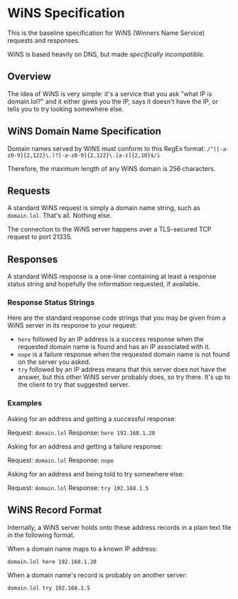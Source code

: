 # WiNS Specification

This is the baseline specification for WiNS (Winners Name Service) requests and responses.

WiNS is based heavily on DNS, but made _specifically incompatible_.

## Overview

The idea of WiNS is very simple: it's a service that you ask "what IP is domain.lol?" and it either gives you the IP, says it doesn't have the IP, or tells you to try looking somewhere else.

## WiNS Domain Name Specification

Domain names served by WiNS must conform to this RegEx format: `/^([-a-z0-9]{2,122}\.)?[-a-z0-9]{2,122}\.[a-z]{2,10}$/i`

Therefore, the maximum length of any WiNS domain is 256 characters.

## Requests

A standard WiNS request is simply a domain name string, such as `domain.lol`. That's all. Nothing else.

The connection to the WiNS server happens over a TLS-secured TCP request to port 21335.

## Responses

A standard WiNS response is a one-liner containing at least a response status string and hopefully the information requested, if available.

### Response Status Strings

Here are the standard response code strings that you may be given from a WiNS server in its response to your request:

- `here` followed by an IP address is a success response when the requested domain name is found and has an IP associated with it.
- `nope` is a failure response when the requested domain name is not found on the server you asked.
- `try` followed by an IP address means that this server does not have the answer, but this other WiNS server probably does, so try there. It's up to the client to try that suggested server.

### Examples

Asking for an address and getting a successful response:

Request: `domain.lol`
Response: `here 192.168.1.20`

Asking for an address and getting a failure response:

Request: `domain.lol`
Response: `nope`

Asking for an address and being told to try somewhere else:

Request: `domain.lol`
Response: `try 192.168.1.5`

## WiNS Record Format

Internally, a WiNS server holds onto these address records in a plain text file in the following format.

When a domain name maps to a known IP address:

    domain.lol here 192.168.1.20

When a domain name's record is probably on another server:

    domain.lol try 192.168.1.5
